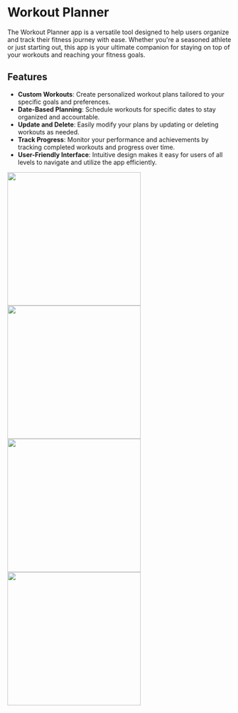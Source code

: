 # Workout Planner

The Workout Planner app is a versatile tool designed to help users organize and track their fitness journey with ease. Whether you're a seasoned athlete or just starting out, this app is your ultimate companion for staying on top of your workouts and reaching your fitness goals.

## Features

- **Custom Workouts**: Create personalized workout plans tailored to your specific goals and preferences.
- **Date-Based Planning**: Schedule workouts for specific dates to stay organized and accountable.
- **Update and Delete**: Easily modify your plans by updating or deleting workouts as needed.
- **Track Progress**: Monitor your performance and achievements by tracking completed workouts and progress over time.
- **User-Friendly Interface**: Intuitive design makes it easy for users of all levels to navigate and utilize the app efficiently.

<img src="https://github.com/Chathumina12/FitnessApp/assets/142786337/8716fd85-ff25-4160-9370-16535cf2e448" width="300">
<img src="https://github.com/Chathumina12/FitnessApp/assets/142786337/ff0a83f4-3f84-45c7-ba28-b12b01a18fad" width="300">
<img src="https://github.com/Chathumina12/FitnessApp/assets/142786337/e337b5f6-dfd2-4948-8dbd-e1b18b996951" width="300">
<img src="https://github.com/Chathumina12/FitnessApp/assets/142786337/584ab80c-91e6-4b5f-b056-c7a75d15337a" width="300">
